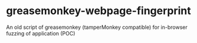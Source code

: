 # greasemonkey-webpage-fingerprint
An old script of greasemonkey (tamperMonkey compatible) for in-browser fuzzing of application (POC)
